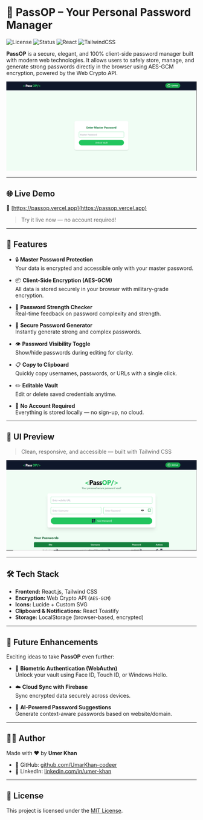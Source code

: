 # 🔐 PassOP – Your Personal Password Manager

![License](https://img.shields.io/badge/license-MIT-green)
![Status](https://img.shields.io/badge/status-active-brightgreen)
![React](https://img.shields.io/badge/react-%5E18.0.0-blue)
![TailwindCSS](https://img.shields.io/badge/tailwindcss-%5E3.0.0-cyan)

**PassOP** is a secure, elegant, and 100% client-side password manager built with modern web technologies. It allows users to safely store, manage, and generate strong passwords directly in the browser using AES-GCM encryption, powered by the Web Crypto API.

![PassOP Screenshot](./screenshot.PNG)

---

## 🌐 Live Demo

🔗 [https://passop.vercel.app](https://passop.vercel.app)  
> Try it live now — no account required!

---

## 🚀 Features

- 🔒 **Master Password Protection**  
  Your data is encrypted and accessible only with your master password.

- 📦 **Client-Side Encryption (AES-GCM)**  
  All data is stored securely in your browser with military-grade encryption.

- 🧠 **Password Strength Checker**  
  Real-time feedback on password complexity and strength.

- 🎲 **Secure Password Generator**  
  Instantly generate strong and complex passwords.

- 👁️ **Password Visibility Toggle**  
  Show/hide passwords during editing for clarity.

- 📋 **Copy to Clipboard**  
  Quickly copy usernames, passwords, or URLs with a single click.

- ✏️ **Editable Vault**  
  Edit or delete saved credentials anytime.

- 📁 **No Account Required**  
  Everything is stored locally — no sign-up, no cloud.

---

## 📸 UI Preview

> Clean, responsive, and accessible — built with Tailwind CSS

![UI Preview](./ui-preview.PNG)

---

## 🛠️ Tech Stack

- **Frontend:** React.js, Tailwind CSS  
- **Encryption:** Web Crypto API (`AES-GCM`)  
- **Icons:** Lucide + Custom SVG  
- **Clipboard & Notifications:** React Toastify  
- **Storage:** LocalStorage (browser-based, encrypted)

---

## 🚧 Future Enhancements

Exciting ideas to take **PassOP** even further:

- 🔐 **Biometric Authentication (WebAuthn)**  
  Unlock your vault using Face ID, Touch ID, or Windows Hello.

- ☁️ **Cloud Sync with Firebase**  
  Sync encrypted data securely across devices.

- 🧠 **AI-Powered Password Suggestions**  
  Generate context-aware passwords based on website/domain.

---

## 👨‍💻 Author

Made with ❤️ by **Umer Khan**

- 🐙 GitHub: [github.com/UmarKhan-codeer](https://github.com/UmarKhan-codeer)  
- 💼 LinkedIn: [linkedin.com/in/umer-khan](https://www.linkedin.com/in/umerrjaved/)

---

## 📄 License

This project is licensed under the [MIT License](./LICENSE.md).
